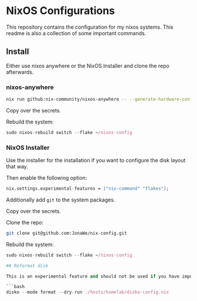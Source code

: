 # NixOS Configurations

This repository contains the configuration for my nixos systems. This readme is also a collection of some important commands.

## Install

Either use nixos anywhere or the NixOS Installer and clone the repo afterwards.

### nixos-anywhere

```bash
nix run github:nix-community/nixos-anywhere -- --generate-hardware-config nixos-generate-config ./hosts/<hostname>/hardware-configuration.nix --flake .#<hostname> --target-host root@<ip address>
```

Copy over the secrets.

Rebuild the system:

```nix
sudo nixos-rebuild switch --flake ~/nixos-config
```

### NixOS Installer

Use the installer for the installation if you want to configure the disk layout that way.

Then enable the following option:

```nix
nix.settings.experimental-features = ["nix-command" "flakes"];
```

Additionally add `git` to the system packages.

Copy over the secrets.

Clone the repo:

```bash
git clone git@github.com:JonaWe/nix-config.git
```

Rebuild the system:

```nix
sudo nixos-rebuild switch --flake ~/nixos-config

## Reformat disk

This is an experimental feature and should not be used if you have important data on your drive.

```bash
disko --mode format --dry-run ./hosts/homelab/disko-config.nix

```


